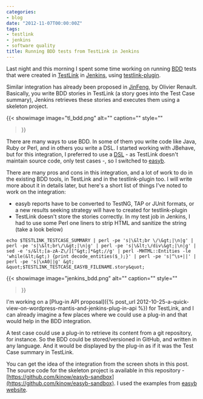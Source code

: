 ```yaml
---
categories:
- blog
date: "2012-11-07T00:00:00Z"
tags:
- testlink
- jenkins
- software quality
title: Running BDD tests from TestLink in Jenkins
---
```


Last night and this morning I spent some time working on running
[BDD](http://en.wikipedia.org/wiki/Behavior-driven_development) tests that were created in
[TestLink](http://www.teamst.org) in [Jenkins](http://jenkins-ci.org), using
[testlink-plugin](https://wiki.jenkins-ci.org/display/JENKINS/TestLink+Plugin).

Similar integration has already been proposed in [JinFeng](http://www.sqaopen.net/blog/en/?tag=jinfeng),
by Olivier Renault. Basically, you write BDD stories in TestLink (a story goes into the Test Case summary),
Jenkins retrieves these stories and executes them using a skeleton project.

{{< showimage
  image="tl_bdd.png"
  alt=""
  caption=""
  style=""
>}}

There are many ways to use BDD. In some of them you write code like Java, Ruby or Perl, and in others you write a DSL. I started working with JBehave, but for this integration, I preferred to use a <a href="http://en.wikipedia.org/wiki/Domain-specific_language" title="DSL">DSL</a> - as TestLink doesn't maintain source code, only test cases -, so I switched to <a href="http://www.easyb.org" title="easyb">easyb</a>.

<!--more-->

There are many pros and cons in this integration, and a lot of work to do in the existing BDD tools, in TestLink and in the testlink-plugin too. I will write more about it in details later, but here's a short list of things I've noted to work on the integration:

<ul>
	<li>easyb reports have to be converted to TestNG, TAP or JUnit formats, or a new results seeking strategy will have to created for testlink-plugin</li>
	<li>TestLink doesn't store the stories correctly. In my test job in Jenkins, I had to use some Perl one liners to strip HTML and sanitize the string (take a look below)</li>
</ul>

```shell
echo $TESTLINK_TESTCASE_SUMMARY | perl -pe 's|\&lt;br \/\&gt;|\n|g' | perl -pe 's|\&lt;br\/\&gt;|\n|g' | perl -pe 's|\&lt;\/div\&gt;|\n|g' | sed -e 's/&lt;[a-zA-Z\/][^&gt;]*&gt;//g' | perl -MHTML::Entities -le 'while(&lt;&gt;) {print decode_entities($_);}' | perl -pe 's|^\s+||' | perl -pe 's|\xA0||g' &gt; &quot;$TESTLINK_TESTCASE_EASYB_FILENAME.story&quot;
```

{{< showimage
  image="jenkins_bdd.png"
  alt=""
  caption=""
  style=""
>}}

I'm working on a [Plug-in API proposal]({% post_url 2012-10-25-a-quick-view-on-wordpress-mantis-and-jenkins-plug-in-api %})
for TestLink, and I can already imagine a few places where we could use a plug-in and that would help in the
BDD integration.

A test case could use a plug-in to retrieve its content from a git repository, for instance. So the BDD could be
stored/versioned in GitHub, and written in any language. And it would be displayed by the plug-in as if it was
the Test Case summary in TestLink.

You can get the idea of the integration from the screen shots in this post. The source code for the skeleton project
is available in this repository - [https://github.com/kinow/easyb-sandbox](https://github.com/kinow/easyb-sandbox).
I used the examples from [easyb website](http://www.easyb.org/storyexmpls.html).
